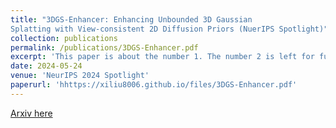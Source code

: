 ```yaml
---
title: "3DGS-Enhancer: Enhancing Unbounded 3D Gaussian
Splatting with View-consistent 2D Diffusion Priors (NuerIPS Spotlight)"
collection: publications
permalink: /publications/3DGS-Enhancer.pdf
excerpt: 'This paper is about the number 1. The number 2 is left for future work.'
date: 2024-05-24
venue: 'NeurIPS 2024 Spotlight'
paperurl: 'hhttps://xiliu8006.github.io/files/3DGS-Enhancer.pdf'
---
```

[Arxiv here](https://arxiv.org/abs/2410.16266)